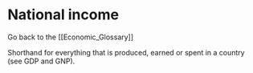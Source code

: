 # National income

Go back to the [[Economic_Glossary]]


Shorthand for everything that is produced, earned or spent in a country (see GDP and GNP).

